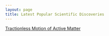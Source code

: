 ```yaml
---
layout: page
title: Latest Popular Scientific Discoveries
---
```


[Tractionless Motion of Active Matter](https://phys.org/news/2019-12-discovery-reveals-tractionless-motion.html)
